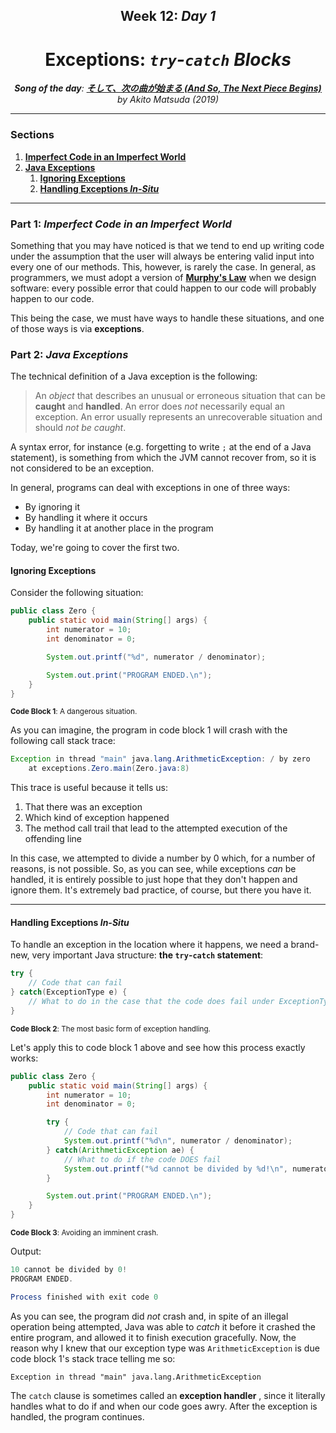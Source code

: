 <h2 align=center>Week 12: <em>Day 1</em></h2>

<h1 align=center>Exceptions: <em><code>try</code>-<code>catch</code> Blocks</em></h1>

<p align=center><strong><em>Song of the day</strong>: <a href="https://youtu.be/Vx1Yljmm3ck?si=jmGH0jnILrdNyIBT"><strong><u>そして、次の曲が始まる (And So, The Next Piece Begins)</u></strong></a> by Akito Matsuda (2019)</em></p>

---

### Sections

1. [**Imperfect Code in an Imperfect World**](#part-1-imperfect-code-in-an-imperfect-world)
2. [**Java Exceptions**](#part-2-java-exceptions)
    1. [**Ignoring Exceptions**](#ignoring-exceptions)
    1. [**Handling Exceptions _In-Situ_**](#handling-exceptions-in-situ)

---

### Part 1: _Imperfect Code in an Imperfect World_

Something that you may have noticed is that we tend to end up writing code under the assumption that the user will always be entering valid input into every one of our methods. This, however, is rarely the case. In general, as programmers, we must adopt a version of [**Murphy's Law**](https://en.wikipedia.org/wiki/Murphy%27s_law) when we design software: every possible error that could happen to our code will probably happen to our code.

This being the case, we must have ways to handle these situations, and one of those ways is via **exceptions**.

### Part 2: _Java Exceptions_

The technical definition of a Java exception is the following:

> An _object_ that describes an unusual or erroneous situation that can be **caught** and **handled**. An error does _not_ necessarily equal an exception. An error usually represents an unrecoverable situation and should _not be caught_.

A syntax error, for instance (e.g. forgetting to write `;` at the end of a Java statement), is something from which the JVM cannot recover from, so it is not considered to be an exception.

In general, programs can deal with exceptions in one of three ways:

- By ignoring it
- By handling it where it occurs
- By handling it at another place in the program

Today, we're going to cover the first two.

#### Ignoring Exceptions

Consider the following situation:

```java
public class Zero {
    public static void main(String[] args) {
        int numerator = 10;
        int denominator = 0;

        System.out.printf("%d", numerator / denominator);

        System.out.print("PROGRAM ENDED.\n");
    }
}
```

<sub>**Code Block 1**: A dangerous situation.</sub>

As you can imagine, the program in code block 1 will crash with the following call stack trace:

```java
Exception in thread "main" java.lang.ArithmeticException: / by zero
	at exceptions.Zero.main(Zero.java:8)
```

This trace is useful because it tells us:

1. That there was an exception
2. Which kind of exception happened
3. The method call trail that lead to the attempted execution of the offending line

In this case, we attempted to divide a number by 0 which, for a number of reasons, is not possible. So, as you can see, while exceptions _can_ be handled, it is entirely possible to just hope that they don't happen and ignore them. It's extremely bad practice, of course, but there you have it.

---

#### Handling Exceptions _In-Situ_

To handle an exception in the location where it happens, we need a brand-new, very important Java structure: **the `try`-`catch` statement**:

```java
try {
    // Code that can fail
} catch(ExceptionType e) {
    // What to do in the case that the code does fail under ExceptionType objects
}
```

<sub>**Code Block 2**: The most basic form of exception handling.</sub>

Let's apply this to code block 1 above and see how this process exactly works:

```java
public class Zero {
    public static void main(String[] args) {
        int numerator = 10;
        int denominator = 0;

        try {
            // Code that can fail
            System.out.printf("%d\n", numerator / denominator);
        } catch(ArithmeticException ae) {
            // What to do if the code DOES fail
            System.out.printf("%d cannot be divided by %d!\n", numerator, denominator);
        }

        System.out.print("PROGRAM ENDED.\n");
    }
}
```

<sub>**Code Block 3**: Avoiding an imminent crash.</sub>

Output:

```java
10 cannot be divided by 0!
PROGRAM ENDED.

Process finished with exit code 0
```

As you can see, the program did _not_ crash and, in spite of an illegal operation being attempted, Java was able to _catch_ it before it crashed the entire program, and allowed it to finish execution gracefully. Now, the reason why I knew that our exception type was `ArithmeticException` is due code block 1's stack trace telling me so:

```text
Exception in thread "main" java.lang.ArithmeticException
```

The `catch` clause is sometimes called an **exception handler** , since it literally handles what to do if and when our code goes awry. After the exception is handled, the program continues.

<!-- ---

Let's try a more complicated, realistic example:

Let's say we wanted to write a program that scanned product codes in Amazon. These product codes are **13 characters**,
and look like this, `TRQ2778A7R-19`:

```text
TRQ 2778 A7 R -19
   |    |   |
    \  /    |
     |      |
     V      |
district    V
   code    zone
           code
```

<sub>**Figure 1**: The important bits of a product code.</sub>

The district code (in this case `2778`) and the zone code (`R` here) are the important bits to check. For the purposes
of this problem, assume that _products made in zone `R` cannot be sold in districts with code `2000` or higher_.

We must be sure to make the program fault-tolerant as well. That is, even if an invalid code is entered, the program 
should not terminate, but process the erroneous code and continue until the user enters a termination signal (say 
`XXX`):

```java
import java.util.Scanner;

public class ProductCodes {
    public static final String TERMINATION_CODE = "XXX";
    public static final int ZONE_INDEX = 9;
    public static final int DISTRICT_LOW_IDX = 3;
    public static final int DISTRICT_HIGH_IDX = 7;
    public static final char INVALID_ZONE = 'R';
    public static final int INVALID_DISTRICT = 2000;

    public static void main(String[] args) {
        String code;
        char zone;
        int district;

        // We'll count the number of valid codes we encounter
        // As well as the number of banned codes
        int numberOfValidCodes = 0, numberOfBannedCodes = 0;

        Scanner scanner = new Scanner(System.in);

        System.out.printf("Enter product code (%s to quit): ", TERMINATION_CODE);
        code = scanner.nextLine();

        // STEP 1: While the user doesn't enter the termination code
        while (!code.equals(TERMINATION_CODE)) {
            // Attempt the following things that COULD go wrong...
            try {
                // STEP 2: Extract the zone code (could be out of bounds)
                zone = code.charAt(ZONE_INDEX);

                // STEP 3: Extract the district code (could be a non-integer)
                district = Integer.parseInt(code.substring(DISTRICT_LOW_IDX, DISTRICT_HIGH_IDX));

                // STEP 4: If it passes both of those tests, it is a valid code
                numberOfValidCodes++;

                // STEP 5: But if happens to be in a district that is incompatible with the invalid zone, make sure to
                //         note that it is a banned code
                if (zone == INVALID_ZONE && district >= INVALID_DISTRICT) {
                    numberOfBannedCodes++;
                }
            } catch (StringIndexOutOfBoundsException exception) {
                // STEP 6: If step 2 went wrong, handle it here
                System.out.printf("ERROR: Improper code length: %s", code);
            } catch (NumberFormatException exception) {
                // STEP 7: If step 3 went wrong, handle it here
                System.out.printf("ERROR: District is not numeric: %s", code);
            }

            // STEP 8: Prompt the user to enter next code to start again
            System.out.printf("Enter product code (%s to quit): ", TERMINATION_CODE);
            code = scanner.nextLine();
        }

        // STEP 9: Print results
        System.out.printf("Number of valid codes entered: %d.", numberOfValidCodes);
        System.out.printf("Number of banned codes entered: %d.", numberOfBannedCodes);
    }
}
```

<sub>**Code Block 4**: The [**solution**](ProductCodes.java) to the problem. Read the comments for the steps!</sub>

---

#### Handling Exceptions at Another Place in the Program

Our exceptions don't necessarily have to be handled within the method where they occurred. This may be a bit of a
confusing concept, but we've actually seen something similar before. Let's say we have the following class:

```java
public class StandardDeviation {
    public double getStandardDeviation(int[] numbers) {
        double standardDeviation = 0.0d;
        double average = getAverage(numbers);

        for(double number : numbers) {
            standardDeviation += Math.pow(number - average, 2);
        }

        return standardDeviation;
    }

    private double getAverage(int[] numbers) {
        return (double) getSum(numbers) / numbers.length;
    }

    private int getSum(int[] numbers) {
        int sum = 0;
        for (int number : numbers) sum += number;

        return sum;
    }
}
```

<sub>**Code Block 5**: A simple standard deviation calculator.</sub>

Let's say we try to use it with an array of integers, but that array object happened to be null? What does the error 
message look like?

```java
StandardDeviation stdev = new StandardDeviation();

int[] grades = null;

System.out.printf("The standard deviation is %.2f.\n", stdev.getStandardDeviation(grades));
```

Output:

```text
Exception in thread "main" java.lang.NullPointerException: Cannot read the array length because "<local3>" is null
	at exceptions.StandardDeviation.getSum(StandardDeviation.java:29)
	at exceptions.StandardDeviation.getAverage(StandardDeviation.java:24)
	at exceptions.StandardDeviation.getStandardDeviation(StandardDeviation.java:14)
	at exceptions.StandardDeviation.main(StandardDeviation.java:9)
```

You see how the last four lines follow a sort of path through the methods necessary to get the standard deviation? That
is:

1. The `main()` calls on the `getStandardDeviation()` method in line 9.
2. The `getStandardDeviation()` method calls on the `getAverage()` method in line 14.
3. The `getAverage()` method calls on the `getSum()` method in line 24.
4. Finally, the `getSum()` method attempts to use the number array in line 29, but since it is `null`, it raises the
`NullPointerException` exception.

This is what is called a **method hierarchy**, and it represents the order in which the methods are called in the stack.
In other words, since one method is dependent on the other, the "outer method" will be placed on the stack first, 
followed by the "inner method", and so on and so forth.

So, where exactly should this exception be handled? The answer is that it could be handled at any of these steps—it's 
really up to the programmer to decide. Since `NullPointerException` exceptions will always first happen in `getSum()` 
(since they are the first method to even touch the array of integers), it may seem natural to handle it there, but Java
provides an alternative way of doing this. For this, it's helpful to look at Java's `Exception` class hierarchy:

![exception-class-hierarchy](assets/exception-class-hierarchy.png)

<sub>**Figure 2**: The inheritance hierarchy of Java's `Exception` class.</sub>

As you can see, all error and exception classes are descendants of the `Throwable` class. While these are pretty 
extensive, as our projects grow in complexity and specificity, we are bound to want to have our own, project-specific
exceptions. Fortunately, thanks to inheritance, we can extend the `Exception` class and achieve exactly that. Going
back to our `StandardDeviation` class, let's define an exception that has a more specific name, such as 
[**`StandardDeviationNotCalculableException`**](StandardDeviationNotCalculableException.java):

```java
public class StandardDeviationNotCalculableException extends NullPointerException {
    public NullArrayException(String message) {
        super(message);
    }
}
```

<sub>**Code Block 6**: A simple extension of `NullPointerException`.</sub>

Now, how do we apply this very long-titled exception in practice? You may have noticed that all exceptions extend 
something called `Throwable`. And that's our bread and butter.

### Part 3: _The `Throwable` Class_

How, exactly, is an exception triggered? There is no immediately obvious syntax to tell Java to throw its built-in
exceptions, so it's hard to tell. However, in Java:

> A method that can trigger an exception is said **to throw an exception**.

For example, our `getSum()` method from earlier can be said to **throw a `NullPointerException`**. Since a large number
of Java situations throw this exception, Java doesn't need you to tell it so. For our own custom exceptions, however,
we have to explicitly do so. For this, we use the **`throws`** keyword:

```java
private int getSum(int[] numbers) throws StandardDeviationNotCalculableException {
   if (numbers == null || numbers.length == 0) {
      throw new StandardDeviationNotCalculableException("This array is unsuitable for standard deviation " +
              "calculations. Check that it is not null or empty."); 
   }
   
   int sum = 0;
   for (int number : numbers) sum += number;
   
   return sum;
}
```

<sub>**Code Block 7**: Java now knows that `getSum()` can throw our custom 
`StandardDeviationNotCalculableException`.</sub>

As you can see, three things are necessary here:

1. The method signature must include the keyword `throws` followed by the name of the exception.
2. A way of checking whether this exception will be thrown. In this case, a standard deviation cannot be calculated
from a null array nor from an empty one.
3. In order to actually raise this exception, we must use the `throw` keyword followed by an object of that exception
class.

This is what is called a **checked** exception, i.e. an exception that must be explicitly checked for in order for it
to be thrown. Some built-in Java exceptions, such as `ArithmeticExcpetion` objects, are **unchecked**, since they are
raised regardless of whether we check them or not.

Checked exceptions include:

- **`ClassNotFoundException`**: Thrown when an application tries to load in a class but no definition for the class with
the specifed name could be found.
- **`IOException`**: Produced by failed or interrupted I/O operations, such as opening files.
- **`SQLException`**: Thrown when an [**SQL 
Server**](https://www.yourofficeanywhere.co.uk/info-hub/what-is-sql-server/) returns a warning or error.

Unchecked exceptions include:

- **`ArithmeticException`**: Thrown when an exceptional arithmetic condition has occurred. For example, a number 
divided by zero throws an instance of this class.
- **`ArrayStoreException`**: Thrown to indicate that an attempt has been made to store the wrong type of object into an 
array of objects (for example, trying to store a `double` in an `int` array).
- **`ClassCastException`**: Thrown to indicate that the code has attempted to cast an object to a subclass of which it 
is not an instance (for example, trying to cast a `String` object into a `byte`).

---

One final thing that you should watch out for is the following situation:

```java
System.out.println("Before throw");

throw new OutOfRangeException("Too High");

System.out.println("After throw");
```

<sub>**Code Block 7**: In which situations does this exception get thrown?</sub>

Because we don't actually check for a situation where an `OutOfRangeException` might happen (say, with an 
`if`-statement), this exception will **always** be thrown, regardless of the situation, which is most certainly not
what we want.

### Part 5: _Lab_

Consider the following code:

```java
public class Lab {
    public static double getAverageLength(String[] strings) {
        int amountOfStrings = strings.length;
        int sumOfLengths = 0;

        for (String string : strings) {
            sumOfLengths += string.length();
        }

        double averageLength = (double) sumOfLengths / amountOfStrings;

        return averageLength;
    }
}
```

In the static method `getAverageLength()`, two kinds of built-in Java exceptions can happen (I'm not telling you which 
two, but they're not particularly uncommon). Using `try`-`catch` blocks, make sure that the value of `-1` is always 
returned in case either of those two exceptions happen.

### Part 6: _I / O Exceptions_

We talked about JavaFX being an extension to our current knowledge in the sense that it provides a visual output to our
programming. Of course, these inputs and outputs don't always have to be visual, and oftentimes take the form of files
that are created / edited. In order to do this with Java, we need to take advantage of something called a _stream_.

> A **stream** is a sequence of bytes that flow from a source to a destination. In a program, we read information from 
> an input stream and write information to an output stream. A program can manage multiple streams simultaneously.

There are three standard I / O streams:
- **Standard Output**, which is defined by `System.out`.
- **Standard Input**, which is defined by `System.in`.
- **Standard Error**, which is defined by `System.err`.

We've naturally seen `System.out` a whole bunch. Both it and `System.err` typically represent the console window. 
`System.in` on the other hand typically represents keyboard input, which we've used many times with `Scanner` objects.

---

It probably goes without saying that the user can input all sorts of garbage values into a program. This is not 
necessarily done on purpose; users have to learn how to use a program, and the learning curve for any given program
can vary from person to person. This being the case, it helps for us to to have a specific exception that deals with
these unpredictable scenarios. The `IOException` class—a **checked** exception—deals with such operations performed by 
some of Java's I / O classes.

For example, it's helpful in situations when:

- A file might not exist
- A file exists, but the program is not able to find / open it
- The file exists, can be found and opened, but does not contain the kind of data that we expect (e.g. tryng to open
a Word file with Apple Music or Spotify)

Let's illustrate this by writing some data onto a file using the `PrintWriter` class. In this case, this output stream
must be closed explicitly—a good use for our `finally` clause:

```java
import java.io.IOException;
import java.io.PrintWriter;
import java.util.Random;

public class TestData {
    public static final int MAX = 10;
    public static final String FILE_NAME = "test.txt";

    public static void main(String[] args) throws IOException {
        int value;

        // Our output stream is no long System.out, but a PrintWriter object
        PrintWriter outFile = new PrintWriter(FILE_NAME);

        Random random = new Random();

        for (int lineNumber = 1; lineNumber <= MAX; lineNumber++) {
            for (int number = 1; number <= MAX; number++) {
                value = random.nextInt(90) + MAX;
                outFile.printf("%d\t", value); // The same methods—print(), printf(), println()—are available to us
            }

            outFile.print('\n');
        }

        outFile.close();
        System.out.printf("Output file has been created: %s!\n", FILE_NAME);
    }
}
```

<sub>**Code Block 8**: Delegating the `IOException` to the caller of `main()`.</sub>

Or, if you want to handle the exception _in-situ_:

```java
import java.io.IOException;
import java.io.PrintWriter;
import java.util.Random;

public class TestData {
    public static final int MAX = 10;
    public static final String FILE_NAME = "test.txt";

    public static void main(String[] args) {
        int value;

        try {
            // Our output stream is no long System.out, but a PrintWriter object
            PrintWriter outFile = new PrintWriter(FILE_NAME);

            Random random = new Random();

            for (int lineNumber = 1; lineNumber <= MAX; lineNumber++) {
                for (int number = 1; number <= MAX; number++) {
                    value = random.nextInt(90) + MAX;
                    outFile.printf("%d\t", value); // The same methods—print(), printf(), println()—are available to us
                }

                outFile.print('\n');
            }

            outFile.close();
            System.out.printf("Output file has been created: %s!\n", FILE_NAME);
        } catch (IOException ioe) {
            System.out.println("ERROR: Something went wrong.");
        }
    }
}
```

<sub>**Code Block 9**: Catching the exception inside of `main()`.</sub> -->